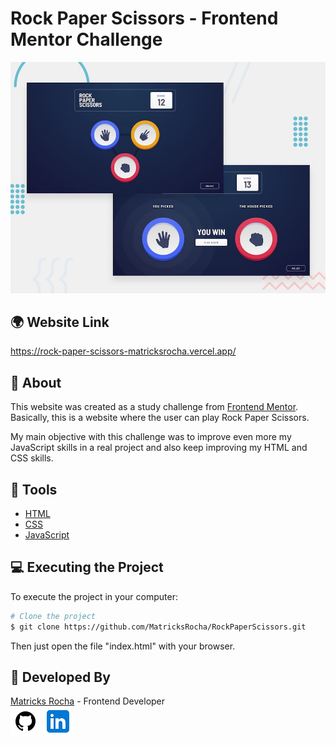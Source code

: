 # Rock Paper Scissors - Frontend Mentor Challenge

<a href="https://rock-paper-scissors-matricksrocha.vercel.app/">![Design preview for the Rock Paper Scissors component coding challenge](./design/desktop-preview.jpg)</a>

## 🌍 Website Link

<a href="https://rock-paper-scissors-matricksrocha.vercel.app/">https://rock-paper-scissors-matricksrocha.vercel.app/</a>

## 📕 About

This website was created as a study challenge from [Frontend Mentor](https://www.frontendmentor.io). Basically, this is a website where the user can play Rock Paper Scissors.

My main objective with this challenge was to improve even more my JavaScript skills in a real project and also keep improving my HTML and CSS skills.

## 🔨 Tools

- [HTML](https://developer.mozilla.org/en-US/docs/Web/HTML)
- [CSS](https://developer.mozilla.org/en-US/docs/Web/CSS)
- [JavaScript](https://developer.mozilla.org/en-US/docs/Web/JavaScript)

## 💻 Executing the Project

To execute the project in your computer:

```bash
# Clone the project
$ git clone https://github.com/MatricksRocha/RockPaperScissors.git
```

Then just open the file "index.html" with your browser.

## 📝 Developed By

[Matricks Rocha](https://github.com/MatricksRocha) - Frontend Developer <br>
[![GitHub Icon](./images/Readme%20Icons/icons8-github-48.png)](https://github.com/MatricksRocha)
[![Linkedin Icon](./images/Readme%20Icons/icons8-linkedin-48.png)](https://www.linkedin.com/in/matricks-rocha/)